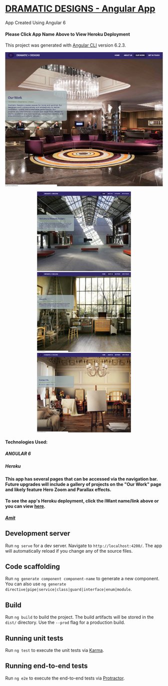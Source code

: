 # [DRAMATIC DESIGNS - Angular App](https://angular-app-az.herokuapp.com/)
App Created Using Angular 6
#### Please Click App Name Above to View Heroku Deployment

This project was generated with [Angular CLI](https://github.com/angular/angular-cli) version 6.2.3.
<p align="center">
  <img src="dd3.png" width="650" title="hover text">
</p>

<p align="center">
  <img src="dd1.png" width="300" title="hover text">
  <img src="dd2.png" width="300" title="hover text">
  <img src="dd4.png" width="300" title="hover text">
</p>

#### Technologies Used:
##### ANGULAR 6
##### Heroku

#### This app has several pages that can be accessed via the navigation bar.  Future upgrades will include a gallery of projects on the "Our Work" page and likely feature Hero Zoom and Parallax effects.

#### To see the app's Heroku deployment, click the iWant name/link above or you can view [here](https://angular-app-az.herokuapp.com/).

##### [Amit](https://amitzaman.com/)

## Development server

Run `ng serve` for a dev server. Navigate to `http://localhost:4200/`. The app will automatically reload if you change any of the source files.

## Code scaffolding

Run `ng generate component component-name` to generate a new component. You can also use `ng generate directive|pipe|service|class|guard|interface|enum|module`.

## Build

Run `ng build` to build the project. The build artifacts will be stored in the `dist/` directory. Use the `--prod` flag for a production build.

## Running unit tests

Run `ng test` to execute the unit tests via [Karma](https://karma-runner.github.io).

## Running end-to-end tests

Run `ng e2e` to execute the end-to-end tests via [Protractor](http://www.protractortest.org/).
